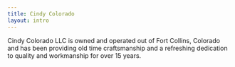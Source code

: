 ```yaml
--- 
title: Cindy Colorado
layout: intro
---
```


Cindy Colorado LLC is owned and operated out of Fort Collins, Colorado and has been providing old time craftsmanship and a refreshing dedication to quality and workmanship for over 15 years.

<!-- <a class="btn btn-primary btn-small">Learn more &raquo;</a> -->

